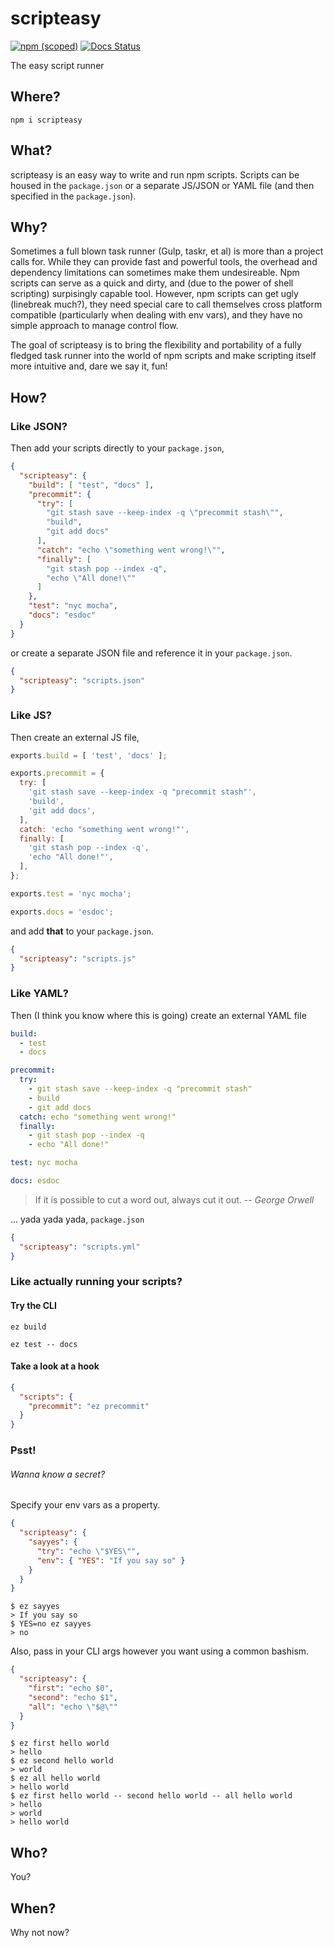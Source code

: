 # scripteasy

[![npm (scoped)](https://img.shields.io/npm/v/scripteasy.svg)](https://www.npmjs.com/package/scripteasy)
[![Docs Status](https://aldlevine.github.io/scripteasy/badge.svg)](https://aldlevine.github.io/scripteasy/source.html)

The easy script runner

## Where?

```
npm i scripteasy
```

## What?

scripteasy is an easy way to write and run npm scripts. Scripts can be housed in
the `package.json` or a separate JS/JSON or YAML file (and then specified in the
`package.json`).

## Why?

Sometimes a full blown task runner (Gulp, taskr, et al) is more than a project
calls for. While they can provide fast and powerful tools, the overhead and
dependency limitations can sometimes make them undesireable. Npm scripts can
serve as a quick and dirty, and (due to the power of shell scripting)
surpisingly capable tool. However, npm scripts can get ugly (linebreak much?),
they need special care to call themselves cross platform compatible
(particularly when dealing with env vars), and they have no simple approach to
manage control flow.

The goal of scripteasy is to bring the flexibility and portability of a fully
fledged task runner into the world of npm scripts and make scripting itself more
intuitive and, dare we say it, fun!

## How?

### Like JSON?

Then add your scripts directly to your `package.json`,

```json
{
  "scripteasy": {
    "build": [ "test", "docs" ],
    "precommit": {
      "try": [
        "git stash save --keep-index -q \"precommit stash\"",
        "build",
        "git add docs"
      ],
      "catch": "echo \"something went wrong!\"",
      "finally": [
        "git stash pop --index -q",
        "echo \"All done!\""
      ]
    },
    "test": "nyc mocha",
    "docs": "esdoc"
  }
}
```

or create a separate JSON file and reference it in your `package.json`.

```json
{
  "scripteasy": "scripts.json"
}
```

### Like JS?

Then create an external JS file,

```javascript
exports.build = [ 'test', 'docs' ];

exports.precommit = {
  try: [
    'git stash save --keep-index -q "precommit stash"',
    'build',
    'git add docs',
  ],
  catch: 'echo "something went wrong!"',
  finally: [
    'git stash pop --index -q',
    'echo "All done!"',
  ],
};

exports.test = 'nyc mocha';

exports.docs = 'esdoc';
```

and add **that** to your `package.json`.

```json
{
  "scripteasy": "scripts.js"
}
```

### Like YAML?

Then (I think you know where this is going) create an external YAML file

```yaml
build:
  - test
  - docs

precommit:
  try:
    - git stash save --keep-index -q "precommit stash"
    - build
    - git add docs
  catch: echo "something went wrong!"
  finally:
    - git stash pop --index -q
    - echo "All done!"

test: nyc mocha

docs: esdoc
```

> If it is possible to cut a word out, always cut it out.
> -- <cite>George Orwell</cite>

... yada yada yada, `package.json`

```json
{
  "scripteasy": "scripts.yml"
}
```

### Like actually running your scripts?

#### Try the CLI

```
ez build
```

```
ez test -- docs
```

#### Take a look at a hook

```json
{
  "scripts": {
    "precommit": "ez precommit"
  }
}
```

### Psst!

###### *Wanna know a secret?*

Specify your env vars as a property.

```json
{
  "scripteasy": {
    "sayyes": {
      "try": "echo \"$YES\"",
      "env": { "YES": "If you say so" }
    }
  }
}
```

```
$ ez sayyes
> If you say so
$ YES=no ez sayyes
> no
```

Also, pass in your CLI args however you want using a common bashism.

```json
{
  "scripteasy": {
    "first": "echo $0",
    "second": "echo $1",
    "all": "echo \"$@\""
  }
}
```

```
$ ez first hello world
> hello
$ ez second hello world
> world
$ ez all hello world
> hello world
$ ez first hello world -- second hello world -- all hello world
> hello
> world
> hello world
```

## Who?

You?

## When?

Why not now?

